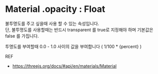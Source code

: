 # Material .opacity : Float

불투명도를 주고 싶을때 사용 할 수 있는 속성입니다.   
단, 불투명도를 사용할때는 반드시 transparent 를 true로 지정해야 하며 
기본값은 false 를 가집니다.   

투명도를 부여할때 0.0 - 1.0 사이의 값을 부여합니다 ( 1/100 * {percent} )

REF
* https://threejs.org/docs/#api/en/materials/Material